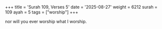 +++
title = 'Surah 109, Verses 5'
date = '2025-08-27'
weight = 6212
surah = 109
ayah = 5
tags = ["worship"]
+++

nor will you ever worship what I worship.